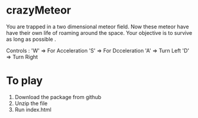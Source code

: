 # crazyMeteor

You are trapped in a two dimensional meteor field. Now these meteor have have their own life of roaming around the space. Your objective is to survive as long as possible .

Controls :
            'W' => For Acceleration
            'S' => For Dcceleration
            'A' => Turn Left
            'D' => Turn Right

# To play

1. Download the package from github
2. Unzip the file
3. Run index.html
